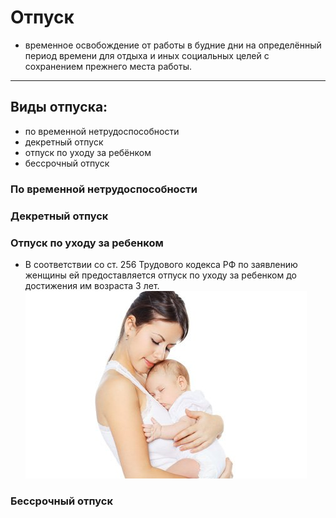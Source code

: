 # Отпуск
- временное освобождение от работы в будние дни на определённый период времени для отдыха и иных социальных целей с сохранением прежнего места работы.
---

## Виды отпуска:
* по временной нетрудоспособности
* декретный отпуск
* отпуск по уходу за ребёнком
* бессрочный отпуск

### По временной нетрудоспособности



### Декретный отпуск



### Отпуск по уходу за ребенком
- В соответствии со ст. 256 Трудового кодекса РФ по заявлению женщины ей предоставляется отпуск по уходу за ребенком до достижения им возраста 3 лет.
![baby](baby.jpg)

### Бессрочный отпуск